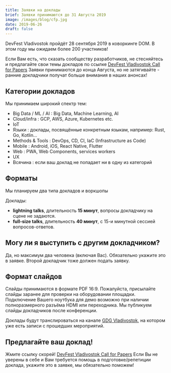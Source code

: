```yaml
---
title: Заявки на доклады
brief: Заявки принимаются до 31 Августа 2019
image: /images/blog/cfp.jpg
date: 2019-06-26
draft: false
---
```


DevFest Vladivostok пройдёт 28 сентября 2019 в коворкинге DOM. В этом году мы ожидаем более 200 участников!

Если Вам есть, что сказать сообществу разработчиков, не стесняйтесь и предлагайте свои темы докладов по ссылке [DevFest Vladivostok Call for Papers](https://forms.gle/N8dsZPD3pcYMkFvm6)
Заявки принимаются до конца Августа, но не затягивайте - ранние докладчики получат больше внимания в наших анонсах!

## Категории докладов

Мы принимаем широкий спектр тем:

* Big Data / ML / AI : Big Data, Machine Learning, AI
* Cloud/infra : GCP, AWS, Azure, Kubernetes etc.
* IoT
* Языки : доклады, посвящённые конкретным языкам, например: Rust, Go, Kotlin...
* Methods & Tools : DevOps, CD, CI, IaC (Infrastructure as Code)
* Mobile : Android, iOS, React Native, Flutter
* Web : PWA, Web Components, services workers
* UX
* Всячина : если ваш доклад не попадает ни в одну из категорий

## Форматы

Мы планируем два типа докладов и воркшопы

Доклады:

- **lightning talks**, длительность **15 минут**, вопросы докладчику на сцене не задаются.
- **full-size talks**, длительность **40 минут**, с 15-и минутной сессией вопросов-ответов.

## Могу ли я выступить с другим докладчиком?

Да, но максимум два человека (включая Вас). Обязательно укажите это в заявке. Второй докладчик тоже должен подать заявку.

## Формат слайдов

Слайды принимаются в формате PDF 16:9. Пожалуйста, присылайте слайды заранее для проверки на оборудовании площадки. Подключение Вашего ноутбука для демо возможно при наличии полноразмерного разъёма HDMI или переходника. Мы публикуем слайды докладчиков после конференции.

Доклады будут транслироваться на канале [GDG Vladivostok](https://www.youtube.com/channel/UCuHtWBcO-TWUVDWUMQVZFFw), на котором уже есть записи с прошедших мероприятий.

## Предлагайте ваш доклад!

Жмите ссылку скорей! [DevFest Vladivostok Call for Papers](https://forms.gle/N8dsZPD3pcYMkFvm6)
Если Вы не уверены в себе и Вам требуется помощь в подготовке/репетиции доклада, укажите это в заявке, мы обязательно поможем!

